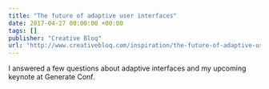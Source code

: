```yaml
---
title: "The future of adaptive user interfaces"
date: 2017-04-27 00:00:00 +00:00
tags: []
publisher: "Creative Bloq"
url: "http://www.creativebloq.com/inspiration/the-future-of-adaptive-user-interfaces"
---
```


I answered a few questions about adaptive interfaces and my upcoming keynote at Generate Conf.
